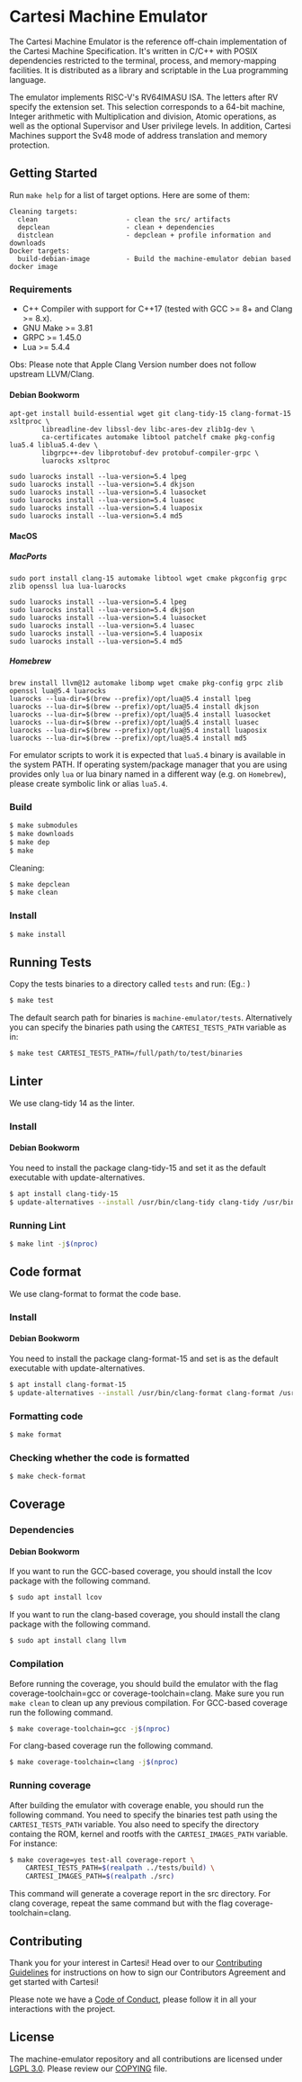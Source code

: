 # Cartesi Machine Emulator

The Cartesi Machine Emulator is the reference off-chain implementation of the Cartesi Machine Specification. It's written in C/C++ with POSIX dependencies restricted to the terminal, process, and memory-mapping facilities. It is distributed as a library and scriptable in the Lua programming language.

The emulator implements RISC-V's RV64IMASU ISA. The letters after RV specify the extension set. This selection corresponds to a 64-bit machine, Integer arithmetic with Multiplication and division, Atomic operations, as well as the optional Supervisor and User privilege levels. In addition, Cartesi Machines support the Sv48 mode of address translation and memory protection.

## Getting Started

Run `make help` for a list of target options. Here are some of them:

```
Cleaning targets:
  clean                      - clean the src/ artifacts
  depclean                   - clean + dependencies
  distclean                  - depclean + profile information and downloads
Docker targets:
  build-debian-image         - Build the machine-emulator debian based docker image
```

### Requirements

- C++ Compiler with support for C++17 (tested with GCC >= 8+ and Clang >= 8.x).
- GNU Make >= 3.81
- GRPC >= 1.45.0
- Lua >= 5.4.4

Obs: Please note that Apple Clang Version number does not follow upstream LLVM/Clang.

#### Debian Bookworm

```
apt-get install build-essential wget git clang-tidy-15 clang-format-15 xsltproc \
        libreadline-dev libssl-dev libc-ares-dev zlib1g-dev \
        ca-certificates automake libtool patchelf cmake pkg-config lua5.4 liblua5.4-dev \
        libgrpc++-dev libprotobuf-dev protobuf-compiler-grpc \
        luarocks xsltproc

sudo luarocks install --lua-version=5.4 lpeg
sudo luarocks install --lua-version=5.4 dkjson
sudo luarocks install --lua-version=5.4 luasocket
sudo luarocks install --lua-version=5.4 luasec
sudo luarocks install --lua-version=5.4 luaposix
sudo luarocks install --lua-version=5.4 md5
```
#### MacOS

##### MacPorts
```
sudo port install clang-15 automake libtool wget cmake pkgconfig grpc zlib openssl lua lua-luarocks

sudo luarocks install --lua-version=5.4 lpeg
sudo luarocks install --lua-version=5.4 dkjson
sudo luarocks install --lua-version=5.4 luasocket
sudo luarocks install --lua-version=5.4 luasec
sudo luarocks install --lua-version=5.4 luaposix
sudo luarocks install --lua-version=5.4 md5
```

##### Homebrew
```
brew install llvm@12 automake libomp wget cmake pkg-config grpc zlib openssl lua@5.4 luarocks
luarocks --lua-dir=$(brew --prefix)/opt/lua@5.4 install lpeg
luarocks --lua-dir=$(brew --prefix)/opt/lua@5.4 install dkjson
luarocks --lua-dir=$(brew --prefix)/opt/lua@5.4 install luasocket
luarocks --lua-dir=$(brew --prefix)/opt/lua@5.4 install luasec
luarocks --lua-dir=$(brew --prefix)/opt/lua@5.4 install luaposix
luarocks --lua-dir=$(brew --prefix)/opt/lua@5.4 install md5
```

For emulator scripts to work it is expected that `lua5.4` binary is available in the system PATH. If operating system/package manager that you are using provides only `lua` or lua binary named in a different way (e.g. on `Homebrew`), please create symbolic link or alias `lua5.4`.

### Build

```bash
$ make submodules
$ make downloads
$ make dep
$ make
```

Cleaning:

```bash
$ make depclean
$ make clean
```

### Install

```bash
$ make install
```

## Running Tests

Copy the tests binaries to a directory called `tests` and run: (Eg.: )

```bash
$ make test
```

The default search path for binaries is `machine-emulator/tests`. Alternatively you can specify the binaries path using the `CARTESI_TESTS_PATH` variable as in:

```bash
$ make test CARTESI_TESTS_PATH=/full/path/to/test/binaries
```

## Linter

We use clang-tidy 14 as the linter.

### Install

#### Debian Bookworm

You need to install the package clang-tidy-15 and set it as the default executable with update-alternatives.

```bash
$ apt install clang-tidy-15
$ update-alternatives --install /usr/bin/clang-tidy clang-tidy /usr/bin/clang-tidy-15 120
```

### Running Lint

```bash
$ make lint -j$(nproc)
```

## Code format

We use clang-format to format the code base.

### Install

#### Debian Bookworm

You need to install the package clang-format-15 and set is as the default executable with update-alternatives.

```bash
$ apt install clang-format-15
$ update-alternatives --install /usr/bin/clang-format clang-format /usr/bin/clang-format-15 120
```

### Formatting code

```bash
$ make format
```

### Checking whether the code is formatted

```bash
$ make check-format
```

## Coverage

### Dependencies

#### Debian Bookworm

If you want to run the GCC-based coverage, you should install the lcov package with the following command.

```bash
$ sudo apt install lcov
```

If you want to run the clang-based coverage, you should install the clang package with the following command.

```bash
$ sudo apt install clang llvm
```

### Compilation

Before running the coverage, you should build the emulator with the flag coverage-toolchain=gcc or coverage-toolchain=clang.
Make sure you run `make clean` to clean up any previous compilation.
For GCC-based coverage run the following command.

```bash
$ make coverage-toolchain=gcc -j$(nproc)
```

For clang-based coverage run the following command.

```bash
$ make coverage-toolchain=clang -j$(nproc)
```

### Running coverage

After building the emulator with coverage enable, you should run the following command.
You need to specify the binaries test path using the `CARTESI_TESTS_PATH` variable.
You also need to specify the directory containg the ROM, kernel and rootfs with the `CARTESI_IMAGES_PATH` variable.
For instance:

```bash
$ make coverage=yes test-all coverage-report \
    CARTESI_TESTS_PATH=$(realpath ../tests/build) \
    CARTESI_IMAGES_PATH=$(realpath ./src)
```

This command will generate a coverage report in the src directory.
For clang coverage, repeat the same command but with the flag coverage-toolchain=clang.

## Contributing

Thank you for your interest in Cartesi! Head over to our [Contributing Guidelines](CONTRIBUTING.md) for instructions on how to sign our Contributors Agreement and get started with
Cartesi!

Please note we have a [Code of Conduct](CODE_OF_CONDUCT.md), please follow it in all your interactions with the project.

## License

The machine-emulator repository and all contributions are licensed under
[LGPL 3.0](https://www.gnu.org/licenses/lgpl-3.0.html). Please review our [COPYING](COPYING) file.

